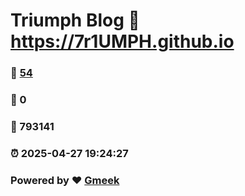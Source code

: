 # Triumph Blog :link: https://7r1UMPH.github.io 
### :page_facing_up: [54](https://7r1UMPH.github.io/tag.html) 
### :speech_balloon: 0 
### :hibiscus: 793141 
### :alarm_clock: 2025-04-27 19:24:27 
### Powered by :heart: [Gmeek](https://github.com/Meekdai/Gmeek)
